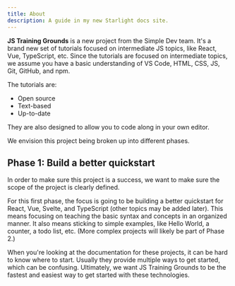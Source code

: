 ```yaml
---
title: About
description: A guide in my new Starlight docs site.
---
```


**JS Training Grounds** is a new project from the Simple Dev team. It's a brand new set of tutorials focused on intermediate JS topics, like React, Vue, TypeScript, etc. Since the tutorials are focused on intermediate topics, we assume you have a basic understanding of VS Code, HTML, CSS, JS, Git, GitHub, and npm.

The tutorials are:

- Open source
- Text-based
- Up-to-date

They are also designed to allow you to code along in your own editor.

We envision this project being broken up into different phases.

## Phase 1: Build a better quickstart

In order to make sure this project is a success, we want to make sure the scope of the project is clearly defined.

For this first phase, the focus is going to be building a better quickstart for React, Vue, Svelte, and TypeScript (other topics may be added later). This means focusing on teaching the basic syntax and concepts in an organized manner. It also means sticking to simple examples, like Hello World, a counter, a todo list, etc. (More complex projects will likely be part of Phase 2.)

When you're looking at the documentation for these projects, it can be hard to know where to start. Usually they provide multiple ways to get started, which can be confusing. Ultimately, we want JS Training Grounds to be the fastest and easiest way to get started with these technologies.
